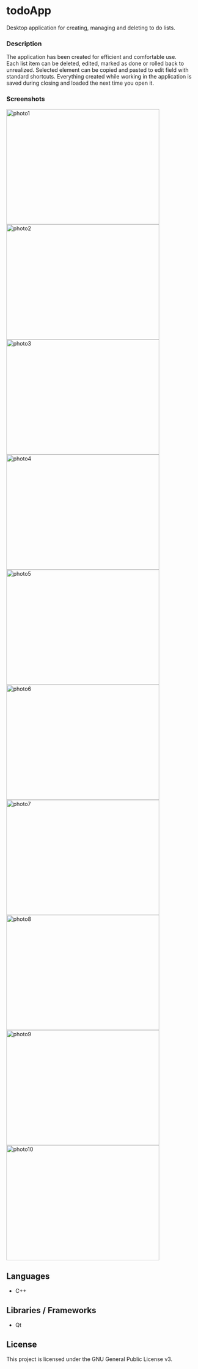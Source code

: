 # todoApp
Desktop application for creating, managing and deleting to do lists.

### Description
The application has been created for efficient and comfortable use.<br>
Each list item can be deleted, edited, marked as done or rolled back to unrealized. Selected element can be copied and pasted to edit field with standard shortcuts. Everything created while working in the application is saved during closing and loaded the next time you open it.

### Screenshots
<img src="https://user-images.githubusercontent.com/62030541/91477310-785c1980-e89e-11ea-8c76-858cdb0e4178.png" alt="photo1" width="400" height="300"> <img src="https://user-images.githubusercontent.com/62030541/91478157-b60d7200-e89f-11ea-87c6-7195ffd732de.png" alt="photo2" width="400" height="300">
<img src="https://user-images.githubusercontent.com/62030541/91478209-c6bde800-e89f-11ea-841a-6154241b1dbd.png" alt="photo3" width="400" height="300"> <img src="https://user-images.githubusercontent.com/62030541/91478212-c7567e80-e89f-11ea-9cef-450f47432788.png" alt="photo4" width="400" height="300">
<img src="https://user-images.githubusercontent.com/62030541/91478218-c887ab80-e89f-11ea-8a68-7de271af119f.png" alt="photo5" width="400" height="300"> <img src="https://user-images.githubusercontent.com/62030541/91478222-ca516f00-e89f-11ea-9932-498f30bd88a3.png" alt="photo6" width="400" height="300">
<img src="https://user-images.githubusercontent.com/62030541/91478223-caea0580-e89f-11ea-9db8-cfdcb7ddd2d8.png" alt="photo7" width="400" height="300"> <img src="https://user-images.githubusercontent.com/62030541/91478228-cc1b3280-e89f-11ea-90b2-a83ed216c619.png" alt="photo8" width="400" height="300">
<img src="https://user-images.githubusercontent.com/62030541/91478229-ccb3c900-e89f-11ea-9925-ccf75d4927bd.png" alt="photo9" width="400" height="300"> <img src="https://user-images.githubusercontent.com/62030541/91478232-cde4f600-e89f-11ea-8ae3-73991e193220.png" alt="photo10" width="400" height="300">

## Languages
* C++

## Libraries / Frameworks
* Qt

## License
This project is licensed under the GNU General Public License v3.
